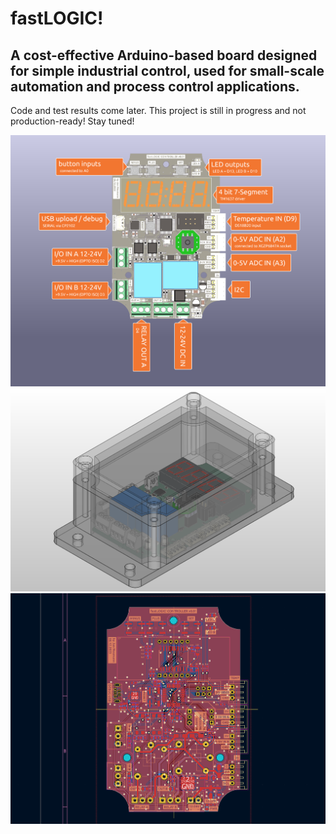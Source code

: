 # fastLOGIC!
## A cost-effective Arduino-based board designed for simple industrial control, used for small-scale automation and process control applications.

Code and test results come later. This project is still in progress and not production-ready! Stay tuned!


<img alt="linear axis" src="/img/description.jpg">
<img alt="linear axis" src="/img/assembly.png">
<img alt="linear axis" src="/img/layout001.png">
